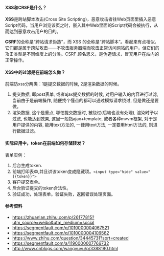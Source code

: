 #### XSS和CRSF是什么？
**XSS**是跨站脚本攻击(Cross Site Scripting)，恶意攻击者往Web页面里插入恶意Script代码，当用户浏览该页之时，嵌入其中Web里面的Script代码会被执行，从而达到恶意攻击用户的目的。

**CSRF**的全称是“跨站请求伪造”，而 XSS 的全称是“跨站脚本”。看起来有点相似，它们都是属于跨站攻击——不攻击服务器端而攻击正常访问网站的用户，但它们的攻击类型是不同维度上的分类。CSRF 顾名思义，是伪造请求，冒充用户在站内的正常操作。
#### XSS中的过滤是在前端怎么做？
前端防xss分两类：1是提交数据的时候, 2是渲染数据的时候。
1. 提交数据, 即post表单, 或者ajax提交数据的时候, 对用户输入的内容进行过滤, 当前由于是前端操作, 随便找个懂点的都可以通过模拟请求绕过, 但是做还是要做。
1. 渲染数据, 这个是重点, 哪怕提交数据时, 被绕过(后端也没有处理), 渲染时予以过滤, 也能达到效果, 这里一般指ajax+template, 或者各种mvvm框架, 对于是用户提供的内容, 能用text方法的, 一律用text方法, 一定要用html方法的, 则进行数据过滤。
#### 实际应用中，token在前端如何存储转发？
表单实例：
1. 后台生成token.
1. 前端打印表单,并且讲该token变成隐藏项。`<input type="hide" value="{{token}}">`
1. 客户提交表单。
1. 后台验证提交的token合法性。
1. 验证成功，处理表单。验证失败，返回错误处理页面。
#### 参考资料
- https://zhuanlan.zhihu.com/p/26177815?utm_source=weibo&utm_medium=social
- https://segmentfault.com/q/1010000004067521
- https://segmentfault.com/q/1010000004106562
- https://www.zhihu.com/question/34445731?sort=created
- https://segmentfault.com/a/1190000007766732
- http://www.cnblogs.com/wangyuyu/p/3388180.html